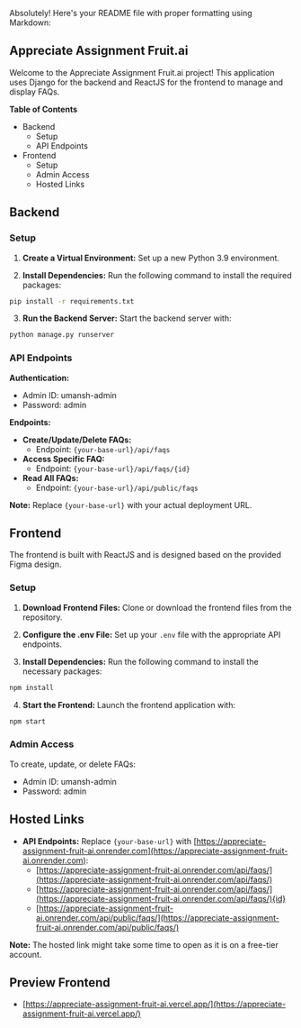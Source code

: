 Absolutely! Here's your README file with proper formatting using Markdown:

## Appreciate Assignment Fruit.ai

Welcome to the Appreciate Assignment Fruit.ai project! This application uses Django for the backend and ReactJS for the frontend to manage and display FAQs.

**Table of Contents**

* Backend
    * Setup
    * API Endpoints
* Frontend
    * Setup
    * Admin Access
    * Hosted Links

## Backend

### Setup

1. **Create a Virtual Environment:** Set up a new Python 3.9 environment.

2. **Install Dependencies:** Run the following command to install the required packages:

```bash
pip install -r requirements.txt
```

3. **Run the Backend Server:** Start the backend server with:

```bash
python manage.py runserver
```

### API Endpoints

**Authentication:**

* Admin ID: umansh-admin
* Password: admin

**Endpoints:**

* **Create/Update/Delete FAQs:**
    * Endpoint: `{your-base-url}/api/faqs`
* **Access Specific FAQ:**
    * Endpoint: `{your-base-url}/api/faqs/{id}`
* **Read All FAQs:**
    * Endpoint: `{your-base-url}/api/public/faqs`

**Note:** Replace `{your-base-url}` with your actual deployment URL.

## Frontend

The frontend is built with ReactJS and is designed based on the provided Figma design.

### Setup

1. **Download Frontend Files:** Clone or download the frontend files from the repository.

2. **Configure the .env File:** Set up your `.env` file with the appropriate API endpoints.

3. **Install Dependencies:** Run the following command to install the necessary packages:

```bash
npm install
```

4. **Start the Frontend:** Launch the frontend application with:

```bash
npm start
```

### Admin Access

To create, update, or delete FAQs:

* Admin ID: umansh-admin
* Password: admin

## Hosted Links

* **API Endpoints:** Replace `{your-base-url}` with [https://appreciate-assignment-fruit-ai.onrender.com](https://appreciate-assignment-fruit-ai.onrender.com):
    * [https://appreciate-assignment-fruit-ai.onrender.com/api/faqs/](https://appreciate-assignment-fruit-ai.onrender.com/api/faqs/)
    * [https://appreciate-assignment-fruit-ai.onrender.com/api/faqs/](https://appreciate-assignment-fruit-ai.onrender.com/api/faqs/){id}
    * [https://appreciate-assignment-fruit-ai.onrender.com/api/public/faqs/](https://appreciate-assignment-fruit-ai.onrender.com/api/public/faqs/)

**Note:** The hosted link might take some time to open as it is on a free-tier account.

## Preview Frontend

* [https://appreciate-assignment-fruit-ai.vercel.app/](https://appreciate-assignment-fruit-ai.vercel.app/)




